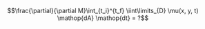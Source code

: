 $$\frac{\partial}{\partial M}\int_{t_i}^{t_f} \iint\limits_{D} \mu(x, y, t) \mathop{dA} \mathop{dt} = ?$$
